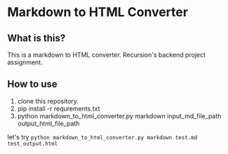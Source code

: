 # Markdown to HTML Converter
## What is this?
This is a markdown to HTML converter.
Recursion's backend project assignment.

## How to use
1. clone this repository.
2. pip install -r requrements.txt
3. python markdown_to_html_converter.py markdown input_md_file_path output_html_file_path

let's try `python markdown_to_html_converter.py markdown test.md test_output.html`
